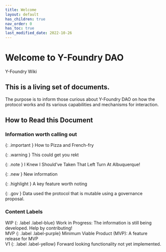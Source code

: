 ```yaml
---
title: Welcome
layout: default
has_children: true
nav_order: 0
has_toc: true
last_modified_date: 2022-10-26
---
```


# Welcome to Y-Foundry DAO

Y-Foundry Wiki

## This is a living set of documents.  

The purpose is to inform those curious about Y-Foundry DAO on how the protocol works and its various capabilities and mechanisms for interaction.

## How to Read this Document

### Information worth calling out
<div class="code-example" markdown="1">

{: .important }
How to Pizza and French-fry

</div>
<div class="code-example" markdown="1">
{: .warning }
This could get you rekt

</div>
<div class="code-example" markdown="1">

{: .note }
I Knew I Should’ve Taken That Left Turn At Albuquerque!

</div>
<div class="code-example" markdown="1">

{: .new }
New information

</div>
<div class="code-example" markdown="1">

{: .highlight }
A key feature worth noting

</div>
<div class="code-example" markdown="1">
{: .gov }
Data used the protocol that is mutable using a governance proposal.
</div>

### Content Labels

<div class="code-example" markdown="1">
WIP
{: .label .label-blue}
    Work in Progress: The information is still being developed.  Help by contributing!
</div>

<div class="code-example" markdown="1">
MVP
{: .label .label-purple}
    Minimum Viable Product (MVP): A feature release for MVP
</div>

<div class="code-example" markdown="1">
V1
{: .label .label-yellow}
    Forward looking functionality not yet implemented.
</div>